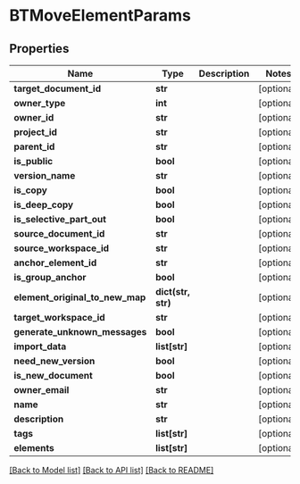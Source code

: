 # BTMoveElementParams

## Properties
Name | Type | Description | Notes
------------ | ------------- | ------------- | -------------
**target_document_id** | **str** |  | [optional] 
**owner_type** | **int** |  | [optional] 
**owner_id** | **str** |  | [optional] 
**project_id** | **str** |  | [optional] 
**parent_id** | **str** |  | [optional] 
**is_public** | **bool** |  | [optional] 
**version_name** | **str** |  | [optional] 
**is_copy** | **bool** |  | [optional] 
**is_deep_copy** | **bool** |  | [optional] 
**is_selective_part_out** | **bool** |  | [optional] 
**source_document_id** | **str** |  | [optional] 
**source_workspace_id** | **str** |  | [optional] 
**anchor_element_id** | **str** |  | [optional] 
**is_group_anchor** | **bool** |  | [optional] 
**element_original_to_new_map** | **dict(str, str)** |  | [optional] 
**target_workspace_id** | **str** |  | [optional] 
**generate_unknown_messages** | **bool** |  | [optional] 
**import_data** | **list[str]** |  | [optional] 
**need_new_version** | **bool** |  | [optional] 
**is_new_document** | **bool** |  | [optional] 
**owner_email** | **str** |  | [optional] 
**name** | **str** |  | [optional] 
**description** | **str** |  | [optional] 
**tags** | **list[str]** |  | [optional] 
**elements** | **list[str]** |  | [optional] 

[[Back to Model list]](../README.md#documentation-for-models) [[Back to API list]](../README.md#documentation-for-api-endpoints) [[Back to README]](../README.md)


